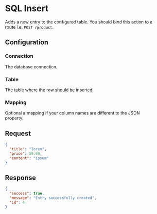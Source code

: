 
# SQL Insert

Adds a new entry to the configured table. You should bind this action to a route i.e. `POST /product`.

## Configuration

### Connection

The database connection.

### Table

The table where the row should be inserted.

### Mapping

Optional a mapping if your column names are different to the JSON property.

## Request

```json
{
  "title": "lorem",
  "price": 59.99,
  "content": "ipsum"
}
```

## Response

```json
{
  "success": true,
  "message": "Entry successfully created",
  "id": 4
}
```
